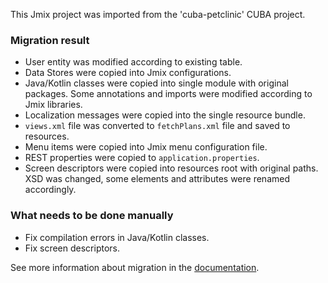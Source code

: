 This Jmix project was imported from the 'cuba-petclinic' CUBA project.

### Migration result

* User entity was modified according to existing table.
* Data Stores were copied into Jmix configurations.
* Java/Kotlin classes were copied into single module with original packages. Some annotations and imports were modified according to Jmix libraries.
* Localization messages were copied into the single resource bundle.
* `views.xml` file was converted to `fetchPlans.xml` file and saved to resources.
* Menu items were copied into Jmix menu configuration file.
* REST properties were copied to `application.properties`.
* Screen descriptors were copied into resources root with original paths. XSD was changed, some elements and attributes were renamed accordingly.  
          
### What needs to be done manually

* Fix compilation errors in Java/Kotlin classes.
* Fix screen descriptors.    

See more information about migration in the [documentation](https://docs.jmix.io/jmix/cuba/index.html).